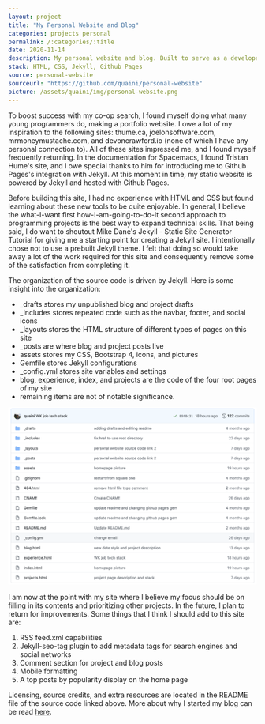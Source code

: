 ```yaml
---
layout: project
title: "My Personal Website and Blog"
categories: projects personal
permalink: /:categories/:title
date: 2020-11-14
description: My personal website and blog. Built to serve as a developer portfolio and personal archive.
stack: HTML, CSS, Jekyll, Github Pages
source: personal-website
sourceurl: "https://github.com/quaini/personal-website"
picture: /assets/quaini/img/personal-website.png
---
```


To boost success with my co-op search, I found myself doing what many young programmers do, making a portfolio website. I owe a lot of my inspiration to the following sites: thume.ca, joelonsoftware.com, mrmoneymustache.com, and devoncrawford.io (none of which I have any personal connection to). All of these sites impressed me, and I found myself frequently returning. In the documentation for Spacemacs, I found Tristan Hume's site, and I owe special thanks to him for introducing me to Github Pages's integration with Jekyll. At this moment in time, my static website is powered by Jekyll and hosted with Github Pages.

Before building this site, I had no experience with HTML and CSS but found learning about these new tools to be quite enjoyable. In general, I believe the what-I-want first how-I-am-going-to-do-it second approach to programming projects is the best way to expand technical skills. That being said, I do want to shoutout Mike Dane's Jekyll - Static Site Generator Tutorial for giving me a starting point for creating a Jekyll site. I intentionally chose not to use a prebuilt Jekyll theme. I felt that doing so would take away a lot of the work required for this site and consequently remove some of the satisfaction from completing it.

The organization of the source code is driven by Jekyll. Here is some insight into the organization:
* _drafts stores my unpublished blog and project drafts
* _includes stores repeated code such as the navbar, footer, and social icons
* _layouts stores the HTML structure of different types of pages on this site
* _posts are where blog and project posts live
* assets stores my CSS, Bootstrap 4, icons, and pictures
* Gemfile stores Jekyll configurations
* _config.yml stores site variables and settings
* blog, experience, index, and projects are the code of the four root pages of my site
* remaining items are not of notable significance.

<img src="/assets/quaini/img/personal-website-layout.png" class="img-thumbnail"/>

I am now at the point with my site where I believe my focus should be on filling in its contents and prioritizing other projects. In the future, I plan to return for improvements. Some things that I think I should add to this site are:
1. RSS feed.xml capabilities
2. Jekyll-seo-tag plugin to add metadata tags for search engines and social networks 
3. Comment section for project and blog posts 
4. Mobile formatting
5. A top posts by popularity display on the home page

Licensing, source credits, and extra resources are located in the README file of the source code linked above. More about why I started my blog can be read [here](https://quaini.io/blog/2020-11-14-welcome-to-my-blog/).
